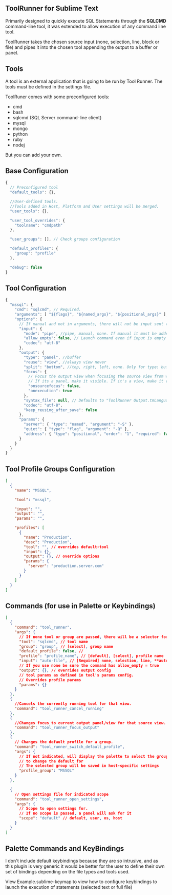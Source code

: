 ToolRunner for Sublime Text
---
Primarily designed to quickly execute SQL Statements through the **SQLCMD**
command-line tool, it was extended to allow execution of any command line tool.

ToolRunner takes the chosen source input (none, selection, line, block or
file) and pipes it into the chosen tool appending the output to a buffer or
panel.


Tools
---
A tool is an external application that is going to be run by Tool Runner.
The tools must be defined in the settings file.

ToolRuner comes with some preconfigured tools:
 - cmd
 - bash
 - sqlcmd (SQL Server command-line client)
 - mysql
 - mongo
 - python
 - ruby
 - nodej

But you can add your own.

Base Configuration
---
```javascript
{
  // Preconfigured tool
  "default_tools": {},

  //User-defined tools.
  //Tools added in Host, Platform and User settings will be merged.
  "user_tools": {},

  "user_tool_overrides": {
    "toolname": "cmdpath"
  },

  "user_groups": [], // Check groups configuration

  "default_profiles": {
    "group": "profile"
  },

  "debug": false
}
```

Tool Configuration
---

```javascript
{
  "mssql": {
    "cmd": "sqlcmd", // Required.
    "arguments": [ "${flags}", "${named_args}", "${positional_args}" ], // Arguments that must be passed always. Defaults to []
    "options": {
      // If manual and not in arguments, there will not be input sent to tool
      "input": {
        "mode": "pipe", //pipe, manual, none. If manual it must be added in arguments as "${input}"
        "allow_empty": false, // Launch command even if input is empty string.
        "codec": "utf-8"
      },
      "output": {
        "type": "panel", //buffer
        "reuse": "view", //always view never
        "split": "bottom", //top, right, left, none. Only for type: buffer
        "focus": {
          // Focus the output view when focusing the source view from which it spawned
          // If its a panel, make it visible. If it's a view, make it visible in its group (except if its the same group of the input file)
          "onsourcefocus": false,
          "onexecution": true
        },
        "syntax_file": null, // Defaults to "ToolRunner Output.tmLanguage"
        "codec": "utf-8",
        "keep_reusing_after_save": false
      },
      "params": {
        "server": { "type": "named", "argument": "-S" },
        "quiet": { "type": "flag", "argument": "-Q" },
        "address": { "type": "positional", "order": "1", "required": false }
      }
    }
  }
}
```

Tool Profile Groups Configuration
---

``` json
[
  {
    "name": "MSSQL",

    "tool": "mssql",

    "input": "",
    "output": "",
    "params": "",

    "profiles": [
      {
        "name": "Production",
        "desc": "Production",
        "tool": "", // overrides default-tool
        "input": {},
        "output": {}, // override options
        "params": {
          "server": "production.server.com"
        }
      }
    ]
  }
]
```


Commands (for use in Palette or Keybindings)
---
```json
[
  {
    "command": "tool_runner",
    "args": {
      // If none tool or group are passed, there will be a selector for Group/Profile
      "tool": "sqlcmd", // tool name
      "group": "group", // [select], group name
      "default_profile": false, //
      "profile": "profile_name", // [default], [select], profile name
      "input": "auto-file", // [Required] none, selection, line, **auto-line**, block, auto-block, file, auto-file
      // If you use none be sure the command has allow_empty = true
      "output": {}, // overrides output config
      // tool params as defined in tool's params config. 
      // Overrides profile params
      "params": {}
    }
  },
  {
    //Cancels the currently running tool for that view.
    "command": "tool_runner_cancel_running"
  },
  {
    //Changes focus to current output panel/view for that source view.
    "command": "tool_runner_focus_output"
  },
  {
    // Changes the default profile for a group.
    "command": "tool_runner_switch_default_profile",
    "args": {
      // If not indicated, will display the palette to select the group 
      // to change the default for
      // The selected group will be saved in host-specific settings
      "profile_group": "MSSQL" 
    }
  },

  {
    // Open settings file for indicated scope
    "command": "tool_runner_open_settings",
    "args": {
      // Scope to open settings for.
      // If no scope is passed, a panel will ask for it
      "scope": "default" // default, user, os, host
    }
  }
]
```

Palette Commands and KeyBindings
---
I don't include default keybindings because they are so intrusive, and as this
plugin is very generic it would be better for the user to define their own set
of bindings depending on the file types and tools used.

View Example.sublime-keymap to view how to configure keybindings to launch
the execution of statements (selected text or full file)

